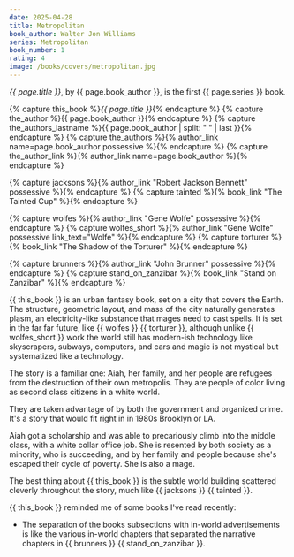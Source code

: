 ```yaml
---
date: 2025-04-28
title: Metropolitan
book_author: Walter Jon Williams
series: Metropolitan
book_number: 1
rating: 4
image: /books/covers/metropolitan.jpg
---
```


<cite class="book-title">{{ page.title }}</cite>, by <span
class="author-name">{{ page.book_author }}</span>, is the first <span
class="book-series">{{ page.series }}</span> book.


{% capture this_book %}<cite class="book-title">{{ page.title }}</cite>{% endcapture %}
{% capture the_author %}<span class="author-name">{{ page.book_author }}</span>{% endcapture %}
{% capture the_authors_lastname %}<span class="author-name">{{ page.book_author | split: " " | last }}</span>{% endcapture %}
{% capture the_authors %}{% author_link name=page.book_author possessive %}{% endcapture %}
{% capture the_author_link %}{% author_link name=page.book_author %}{% endcapture %}

{% capture jacksons %}{% author_link "Robert Jackson Bennett" possessive %}{% endcapture %}
{% capture tainted %}{% book_link "The Tainted Cup" %}{% endcapture %}

{% capture wolfes %}{% author_link "Gene Wolfe" possessive %}{% endcapture %}
{% capture wolfes_short %}{% author_link "Gene Wolfe" possessive link_text="Wolfe" %}{% endcapture %}
{% capture torturer %}{% book_link "The Shadow of the Torturer" %}{% endcapture %}

{% capture brunners %}{% author_link "John Brunner" possessive %}{% endcapture %}
{% capture stand_on_zanzibar %}{% book_link "Stand on Zanzibar" %}{% endcapture %}

{{ this_book }} is an urban fantasy book, set on a city that covers the Earth.
The structure, geometric layout, and mass of the city naturally generates
plasm, an electricity-like substance that mages need to cast spells. It is set
in the far far future, like {{ wolfes }} {{ torturer }}, although unlike {{
wolfes_short }} work the world still has modern-ish technology like
skyscrapers, subways, computers, and cars and magic is not mystical but
systematized like a technology.

The story is a familiar one: Aiah, her family, and her people are refugees from
the destruction of their own metropolis. They are people of color living as
second class citizens in a white world.

They are taken advantage of by both the government and organized crime. It's a
story that would fit right in in 1980s Brooklyn or LA.

Aiah got a scholarship and was able to precariously climb into the
middle class, with a white collar office job. She is resented by both society
as a minority, who is succeeding, and by her family and people because she's
escaped their cycle of poverty.  She is also a mage.

The best thing about {{ this_book }} is the subtle world building scattered
cleverly throughout the story, much like {{ jacksons }} {{ tainted }}.

{{ this_book }} reminded me of some books I've read recently:

- The separation of the books subsections with in-world advertisements is
  like the various in-world chapters that separated the narrative chapters in
  {{ brunners }} {{ stand_on_zanzibar }}.
